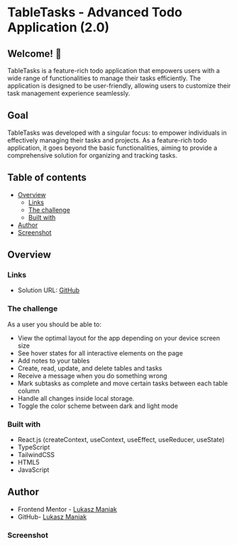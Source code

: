 # TableTasks - Advanced Todo Application (2.0)

## Welcome! 👋

TableTasks is a feature-rich todo application that empowers users with a wide range of functionalities to manage their tasks efficiently. The application is designed to be user-friendly, allowing users to customize their task management experience seamlessly.

## Goal

TableTasks was developed with a singular focus: to empower individuals in effectively managing their tasks and projects. As a feature-rich todo application, it goes beyond the basic functionalities, aiming to provide a comprehensive solution for organizing and tracking tasks.

<!-- ## Live Site URL: [Netlify](https://tabletasks.netlify.app/) -->

## Table of contents

- [Overview](#overview)
  - [Links](#links)
  - [The challenge](#the-challenge)
  - [Built with](#built-with)
- [Author](#author)
- [Screenshot](#screenshot)

## Overview

### Links

- Solution URL: [GitHub](https://github.com/LukaszManiak/TableTasks)

### The challenge

As a user you should be able to:

- View the optimal layout for the app depending on your device screen size
- See hover states for all interactive elements on the page
- Add notes to your tables
- Create, read, update, and delete tables and tasks
- Receive a message when you do something wrong
- Mark subtasks as complete and move certain tasks between each table column
- Handle all changes inside local storage.
- Toggle the color scheme between dark and light mode

### Built with

- React.js (createContext, useContext, useEffect, useReducer, useState)
- TypeScript
- TailwindCSS
- HTML5
- JavaScript

## Author

- Frontend Mentor - [Lukasz Maniak](https://www.frontendmentor.io/profile/Mejniak)
- GitHub- [Lukasz Maniak](https://github.com/LukaszManiak)

### Screenshot

<!--
![Screenshot 1](/screenshots/screen1.jpeg?raw=true "Screenshot 1")
![Screenshot 2](/screenshots/screen2.jpeg?raw=true "Screenshot 2")
 -->
